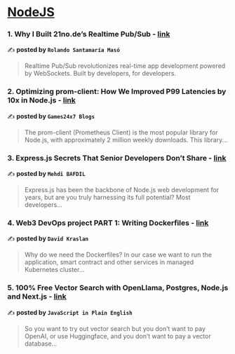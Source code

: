 
<h1><a href=https://medium.com/tag/nodejs/recommended target="_blank" rel="noopener noreferrer">NodeJS</a></h1>
<h3>1. Why I Built 21no.de’s Realtime Pub/Sub - <a href="https://medium.com/@kyberneees/my-vision-for-real-time-communication-why-i-built-21no-des-df50c15f0150" target="_blank" rel="noopener noreferrer">link</a></h3>

✍️ **posted by `Rolando Santamaría Masó`**

<blockquote>Realtime Pub/Sub revolutionizes real-time app development powered by WebSockets. Built by developers, for developers.</blockquote>

<h3>2. Optimizing prom-client: How We Improved P99 Latencies by 10x in Node.js - <a href="https://medium.com/@Games24x7Tech/optimizing-prom-client-how-we-improved-p99-latencies-by-10x-in-node-js-c3c2f6c68297" target="_blank" rel="noopener noreferrer">link</a></h3>

✍️ **posted by `Games24x7 Blogs`**

<blockquote>The prom-client (Prometheus Client) is the most popular library for Node.js, with approximately 2 million weekly downloads. This library…</blockquote>

<h3>3. Express.js Secrets That Senior Developers Don’t Share - <a href="https://medium.com/@mehdibafdil/stop-using-express-js-wrong-hidden-features-that-will-blow-your-mind-bb83123f92bf" target="_blank" rel="noopener noreferrer">link</a></h3>

✍️ **posted by `Mehdi BAFDIL`**

<blockquote>Express.js has been the backbone of Node.js web development for years, but are you truly harnessing its full potential? Most developers…</blockquote>

<h3>4. Web3 DevOps project PART 1: Writing Dockerfiles - <a href="https://medium.com/@davidkraslan/web3-devops-project-part-1-writing-dockerfiles-81d81727581c" target="_blank" rel="noopener noreferrer">link</a></h3>

✍️ **posted by `David Kraslan`**

<blockquote>Why do we need the Dockerfiles? In our case we want to run the application, smart contract and other services in managed Kubernetes cluster…</blockquote>

<h3>5. 100% Free Vector Search with OpenLlama, Postgres, Node.js and Next.js - <a href="https://medium.com/javascript-in-plain-english/100-free-vector-search-with-openllama-postgres-nodejs-and-nextjs-e496856766f7" target="_blank" rel="noopener noreferrer">link</a></h3>

✍️ **posted by `JavaScript in Plain English`**

<blockquote>So you want to try out vector search but you don’t want to pay OpenAI, or use Huggingface, and you don’t want to pay a vector database…</blockquote>

